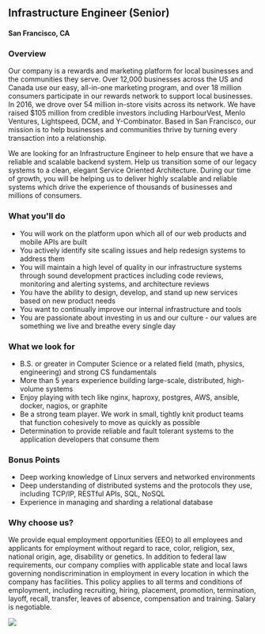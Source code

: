 ## Infrastructure Engineer (Senior)
#### San Francisco, CA

### Overview
Our company is a rewards and marketing platform for local businesses and the communities they serve. Over 12,000 businesses across the US and Canada use our easy, all-in-one marketing program, and over 18 million consumers participate in our rewards network to support local businesses. In 2016, we drove over 54 million in-store visits across its network. We have raised $105 million from credible investors including HarbourVest, Menlo Ventures, Lightspeed, DCM, and Y-Combinator. Based in San Francisco, our mission is to help businesses and communities thrive by turning every transaction into a relationship.

We are looking for an Infrastructure Engineer to help ensure that we have a reliable and scalable backend system. Help us transition some of our legacy systems to a clean, elegant Service Oriented Architecture. During our time of growth, you will be helping us to deliver highly scalable and reliable systems which drive the experience of thousands of businesses and millions of consumers.

### What you'll do
+ You will work on the platform upon which all of our web products and mobile APIs are built
+ You actively identify site scaling issues and help redesign systems to address them
+ You will maintain a high level of quality in our infrastructure systems through sound development practices including code reviews, monitoring and alerting systems, and architecture reviews
+ You have the ability to design, develop, and stand up new services based on new product needs
+ You want to continually improve our internal infrastructure and tools
+ You are passionate about investing in us and our culture - our values are something we live and breathe every single day

### What we look for
+ B.S. or greater in Computer Science or a related field (math, physics, engineering) and strong CS fundamentals
+ More than 5 years experience building large-scale, distributed, high-volume systems
+ Enjoy playing with tech like nginx, haproxy, postgres, AWS, ansible, docker, nagios, or graphite
+ Be a strong team player. We work in small, tightly knit product teams that function cohesively to move as quickly as possible
+ Determination to provide reliable and fault tolerant systems to the application developers that consume them

### Bonus Points
+ Deep working knowledge of Linux servers and networked environments
+ Deep understanding of distributed systems and the protocols they use, including TCP/IP, RESTful APIs, SQL, NoSQL
+ Experience in managing and sharding a relational database
### Why choose us?
We provide equal employment opportunities (EEO) to all employees and applicants for employment without regard to race, color, religion, sex, national origin, age, disability or genetics. In addition to federal law requirements, our company complies with applicable state and local laws governing nondiscrimination in employment in every location in which the company has facilities. This policy applies to all terms and conditions of employment, including recruiting, hiring, placement, promotion, termination, layoff, recall, transfer, leaves of absence, compensation and training.
Salary is negotiable.


[<img src="https://dabuttonfactory.com/button.png?t=Apply&f=Calibri-Bold&ts=24&tc=fff&tshs=1&tshc=000&hp=20&vp=8&c=5&bgt=gradient&bgc=3d85c6&ebgc=073763">](https://localhost:3000/users/auth/github?job_id=rml2zvn0yxjz-infrastructure-engineer-senior/)
